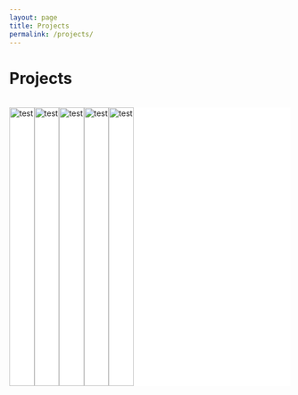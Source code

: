 ```yaml
---
layout: page
title: Projects
permalink: /projects/
---
```


# Projects

<br/>

<style type="text/css">
.gallery-container {
  overflow-x: scroll;
  overflow-y: hidden;
  white-space: nowrap !important;
  word-wrap: normal;
  background:white;
  box-sizing: border-box;
  position:relative;
  /*float:left;*/
  padding:0;
  margin:0;
  height:500px;
  display: -webkit-box;
  display: -webkit-flex;
  display: -ms-flexbox;
  display: flex;
}
.gallery-child {
  max-height: 500px;
  display: inline-block;
  width:auto;
  position:relative;
  vertical-align:top;
  height:100%!important;
  margin:0;
  padding:0;
  text-align:center;
}
.gallery-child .gallery-img-fluid {
  height:100%;
  max-width:none;
  display:inline;
  max-height:500px;
  vertical-align:middle;
  margin:0;
  padding:0;
}
</style>



<div class="gallery-container">
  <div class="gallery-child">
    <img src="https://picsum.photos/id/10/1920/1080" alt="test" class="gallery-img-fluid" />
  </div>

  <div class="gallery-child">
    <img src="https://picsum.photos/id/1001/1920/1080" alt="test" class="gallery-img-fluid" />
  </div>

  <div class="gallery-child">
    <img src="https://picsum.photos/id/1003/1080/1920" alt="test" class="gallery-img-fluid" />
  </div>

  <div class="gallery-child">
    <img src="https://picsum.photos/id/1008/1920/1080" alt="test" class="gallery-img-fluid" />
  </div>

  <div class="gallery-child">
    <img src="https://picsum.photos/id/1006/1080/1920" alt="test" class="gallery-img-fluid" />
  </div>

</div>

